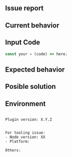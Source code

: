 ## Issue report

## Current behavior
<!-- Describe how the issue manifests. -->

## Input Code
<!-- REPL or Repo link if applicable: -->
```js
const your = (code) => here;
```

## Expected behavior
<!-- A clear and concise description of what you expected to happen (or code). -->

## Posible solution
<!-- Only if you have suggestions on a fix for the bug -->

## Environment
<pre><code>
Plugin version: X.Y.Z
<!-- Check whether this is still an issue in the most recent version -->

For tooling issue:
- Node version: XX <!-- run `node --version` -->
- Platform: <!-- Mac, Linux, Windows -->

Others:
<!-- Anything else relevant? Operating system version, IDE, package manager, etc. -->
</pre></code>